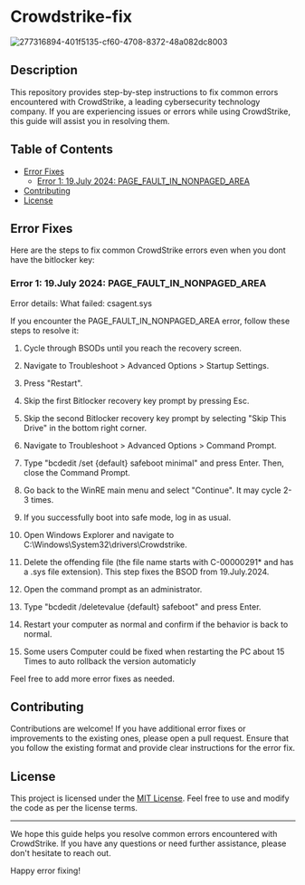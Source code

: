 # Crowdstrike-fix

![277316894-401f5135-cf60-4708-8372-48a082dc8003](https://github.com/user-attachments/assets/57214ebe-dde8-46e1-8acb-dbaea11ef0f2)

## Description

This repository provides step-by-step instructions to fix common errors encountered with CrowdStrike, a leading cybersecurity technology company. If you are experiencing issues or errors while using CrowdStrike, this guide will assist you in resolving them.

## Table of Contents

- [Error Fixes](#error-fixes)
  - [Error 1: 19.July 2024: PAGE_FAULT_IN_NONPAGED_AREA](#error-1-19july-2024-page_fault_in_nonpaged_area)
- [Contributing](#contributing)
- [License](#license)

## Error Fixes

Here are the steps to fix common CrowdStrike errors even when you dont have the bitlocker key:

### Error 1: 19.July 2024: PAGE_FAULT_IN_NONPAGED_AREA

Error details: What failed: csagent.sys

If you encounter the PAGE_FAULT_IN_NONPAGED_AREA error, follow these steps to resolve it:

1. Cycle through BSODs until you reach the recovery screen.
2. Navigate to Troubleshoot > Advanced Options > Startup Settings.
3. Press "Restart".
4. Skip the first Bitlocker recovery key prompt by pressing Esc.
5. Skip the second Bitlocker recovery key prompt by selecting "Skip This Drive" in the bottom right corner.
6. Navigate to Troubleshoot > Advanced Options > Command Prompt.
7. Type "bcdedit /set {default} safeboot minimal" and press Enter. Then, close the Command Prompt.
8. Go back to the WinRE main menu and select "Continue". It may cycle 2-3 times.
9. If you successfully boot into safe mode, log in as usual.
10. Open Windows Explorer and navigate to C:\Windows\System32\drivers\Crowdstrike.
11. Delete the offending file (the file name starts with C-00000291* and has a .sys file extension). This step fixes the BSOD from 19.July.2024.
12. Open the command prompt as an administrator.
13. Type "bcdedit /deletevalue {default} safeboot" and press Enter.
14. Restart your computer as normal and confirm if the behavior is back to normal.

1. Some users Computer could be fixed when restarting the PC about 15 Times to auto rollback the version automaticly

Feel free to add more error fixes as needed.

## Contributing

Contributions are welcome! If you have additional error fixes or improvements to the existing ones, please open a pull request. Ensure that you follow the existing format and provide clear instructions for the error fix.

## License

This project is licensed under the [MIT License](LICENSE). Feel free to use and modify the code as per the license terms.

---

We hope this guide helps you resolve common errors encountered with CrowdStrike. If you have any questions or need further assistance, please don't hesitate to reach out.

Happy error fixing!
